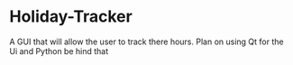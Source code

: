 # Holiday-Tracker
A GUI that will allow the user to track there hours. Plan on using Qt for the Ui and Python be hind that 
